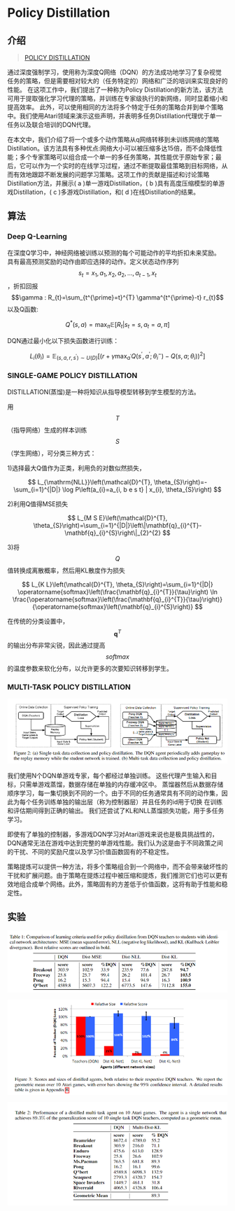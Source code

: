 # Policy Distillation

## 介绍

> [POLICY DISTILLATION](https://arxiv.org/pdf/1511.06295.pdf)

通过深度强制学习，使用称为深度Q网络（DQN）的方法成功地学习了复杂视觉任务的策略，但是需要相对较大的（任务特定的）网络和广泛的培训来实现良好的性能。 在这项工作中，我们提出了一种称为Policy Distillation的新方法，该方法可用于提取强化学习代理的策略，并训练在专家级执行的新网络，同时显着缩小和提高效率。 此外，可以使用相同的方法将多个特定于任务的策略合并到单个策略中。我们使用Atari领域来演示这些声明，并表明多任务Distillation代理优于单一任务以及联合培训的DQN代理。

在本文中，我们介绍了将一个或多个动作策略从q网络转移到未训练网络的策略Distillation。该方法具有多种优点:网络大小可以被压缩多达15倍，而不会降低性能；多个专家策略可以组合成一个单一的多任务策略，其性能优于原始专家；最后，它可以作为一个实时的在线学习过程，通过不断提取最佳策略到目标网络，从而有效地跟踪不断发展的问题学习策略。这项工作的贡献是描述和讨论策略Distillation方法，并展示\( a \)单一游戏Distillation，\( b \)具有高度压缩模型的单游戏Distillation，\( c \)多游戏Distillation，和\( d \)在线Distillation的结果。

## 算法

### Deep Q-Learning

在深度Q学习中，神经网络被训练以预测的每个可能动作的平均折扣未来奖励。 具有最高预测奖励的动作由即应选择的动作。定义状态动作序列 $$s_{t}=x_{1}, a_{1}, x_{2}, a_{2}, \dots, a_{t-1}, x_{t}$$ ，折扣回报 $$\gamma : R_{t}=\sum_{t^{\prime}=t}^{T} \gamma^{t^{\prime}-t} r_{t}$$以及Q函数:

$$
Q^{*}(s, a)=\max _{\pi} \mathbb{E}\left[R_{t} | s_{t}=s, a_{t}=a, \pi\right]
$$

DQN通过最小化以下损失函数进行训练：

$$
L_{i}\left(\theta_{i}\right)=\mathbb{E}_{\left(s, a, r, s^{\prime}\right) \sim U(D)}\left[\left(r+\gamma \max _{a^{\prime}} Q\left(s^{\prime}, a^{\prime} ; \theta_{i}^{-}\right)-Q\left(s, a ; \theta_{i}\right)\right)^{2}\right]
$$

### SINGLE-GAME POLICY DISTILLATION

DISTILLATION\(蒸馏\)是一种将知识从指导模型转移到学生模型的方法。

用 $$T$$ （指导网络）生成的样本训练 $$S$$ （学生网络），可分类三种方式：

1\)选择最大Q值作为正类，利用负的对数似然损失，

$$
L_{\mathrm{NLL}}\left(\mathcal{D}^{T}, \theta_{S}\right)=-\sum_{i=1}^{|D|} \log P\left(a_{i}=a_{i, b e s t} | x_{i}, \theta_{S}\right)
$$

2\)利用Q值得MSE损失

$$
L_{M S E}\left(\mathcal{D}^{T}, \theta_{S}\right)=\sum_{i=1}^{|D|}\left\|\mathbf{q}_{i}^{T}-\mathbf{q}_{i}^{S}\right\|_{2}^{2}
$$

3\)将 $$Q$$ 值转换成离散概率，然后用KL散度作为损失

$$
L_{K L}\left(\mathcal{D}^{T}, \theta_{S}\right)=\sum_{i=1}^{|D|} \operatorname{softmax}\left(\frac{\mathbf{q}_{i}^{T}}{\tau}\right) \ln \frac{\operatorname{softmax}\left(\frac{\mathbf{q}_{i}^{T}}{\tau}\right)}{\operatorname{softmax}\left(\mathbf{q}_{i}^{S}\right)}
$$

在传统的分类设置中， $$\mathbf{q}^{T}$$ 的输出分布非常尖锐，因此通过提高 $$softmax$$ 的温度参数来软化分布，以允许更多的次要知识转移到学生。

### MULTI-TASK POLICY DISTILLATION

![](../../.gitbook/assets/image-67.png)

我们使用N个DQN单游戏专家，每个都经过单独训练。 这些代理产生输入和目标，只需单游戏蒸馏，数据存储在单独的内存缓冲区中。 蒸馏器然后从数据存储顺序学习，每一集切换到不同的一个。由于不同的任务通常具有不同的动作集，因此为每个任务训练单独的输出层（称为控制器层）并且任务的id用于切换 在训练和评估期间得到正确的输出。 我们还尝试了KL和NLL蒸馏损失功能，用于多任务学习。

即使有了单独的控制器，多游戏DQN学习对Atari游戏来说也是极具挑战性的，DQN通常无法在游戏中达到完整的单游戏性能。我们认为这是由于不同政策之间的干扰、不同的奖励尺度以及学习价值函数固有的不稳定性。

策略提炼可以提供一种方法，将多个策略组合到一个网络中，而不会带来破坏性的干扰和扩展问题。由于策略在提炼过程中被压缩和提炼，我们推测它们也可以更有效地组合成单个网络。此外，策略固有的方差低于价值函数，这将有助于性能和稳定性。

## 实验

![](../../.gitbook/assets/image-105.png)

![](../../.gitbook/assets/image-76.png)

![](../../.gitbook/assets/image-15.png)

